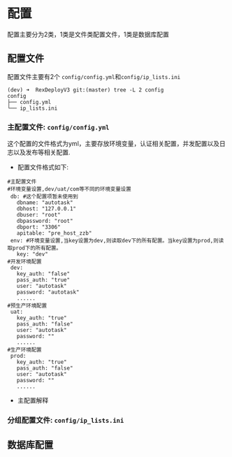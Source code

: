 # 配置

配置主要分为2类，1类是文件类配置文件，1类是数据库配置

## 配置文件

配置文件主要有2个   `config/config.yml`和`config/ip_lists.ini`

```
(dev) ➜  RexDeployV3 git:(master) tree -L 2 config
config
├── config.yml
└── ip_lists.ini
```

### 主配置文件: `config/config.yml`

这个配置的文件格式为yml，主要存放环境变量，认证相关配置，并发配置以及日志以及发布等相关配置.

- 配置文件格式如下: 

```
#主配置文件
#环境变量设置,dev/uat/com等不同的环境变量设置
 db: #这个配置项暂未使用到
   dbname: "autotask"
   dbhost: "127.0.0.1"
   dbuser: "root"
   dbpassword: "root"
   dbport: "3306"
   apitable: "pre_host_zzb"
 env: #环境变量设置,当key设置为dev,则读取dev下的所有配置。当key设置为prod,则读取prod下的所有配置。
   key: "dev"
#开发环境配置
 dev:
   key_auth: "false"
   pass_auth: "true"  
   user: "autotask"
   password: "autotask"
   ......
#预生产环境配置
 uat:
   key_auth: "true"
   pass_auth: "false"  
   user: "autotask"
   password: ""
   ......
#生产环境配置
 prod:
   key_auth: "true"
   pass_auth: "false"  
   user: "autotask"
   password: ""
   ......
```
- 主配置解释
### 分组配置文件: `config/ip_lists.ini`

## 数据库配置



